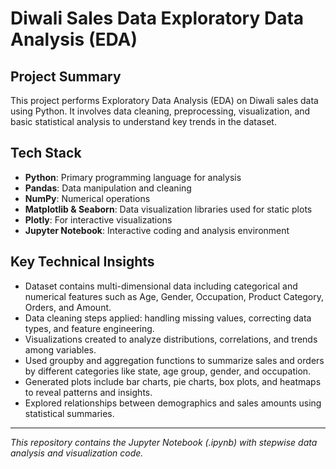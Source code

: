 # Diwali Sales Data Exploratory Data Analysis (EDA)

## Project Summary
This project performs Exploratory Data Analysis (EDA) on Diwali sales data using Python. It involves data cleaning, preprocessing, visualization, and basic statistical analysis to understand key trends in the dataset.

## Tech Stack
- **Python**: Primary programming language for analysis
- **Pandas**: Data manipulation and cleaning
- **NumPy**: Numerical operations
- **Matplotlib & Seaborn**: Data visualization libraries used for static plots
- **Plotly**: For interactive visualizations
- **Jupyter Notebook**: Interactive coding and analysis environment

## Key Technical Insights
- Dataset contains multi-dimensional data including categorical and numerical features such as Age, Gender, Occupation, Product Category, Orders, and Amount.
- Data cleaning steps applied: handling missing values, correcting data types, and feature engineering.
- Visualizations created to analyze distributions, correlations, and trends among variables.
- Used groupby and aggregation functions to summarize sales and orders by different categories like state, age group, gender, and occupation.
- Generated plots include bar charts, pie charts, box plots, and heatmaps to reveal patterns and insights.
- Explored relationships between demographics and sales amounts using statistical summaries.

---

*This repository contains the Jupyter Notebook (.ipynb) with stepwise data analysis and visualization code.*
